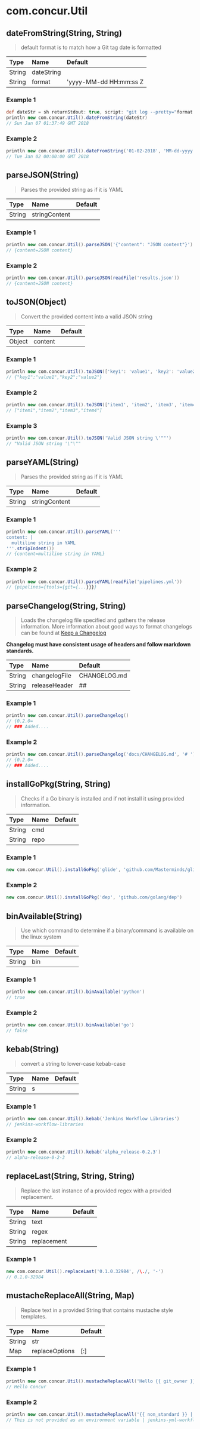 # com.concur.Util

## dateFromString(String, String)

> default format is to match how a Git tag date is formatted

| Type   | Name       | Default                |
|:-------|:-----------|:-----------------------|
| String | dateString |                        |
| String | format     | 'yyyy-MM-dd HH:mm:ss Z |

### Example 1

```groovy
def dateStr = sh returnStdout: true, script: "git log --pretty="format:%ci" $(git tag --sort -v:refname) | head -1"
println new com.concur.Util().dateFromString(dateStr)
// Sun Jan 07 01:37:49 GMT 2018
```

### Example 2

```groovy
println new com.concur.Util().dateFromString('01-02-2018', 'MM-dd-yyyy')
// Tue Jan 02 00:00:00 GMT 2018
```

## parseJSON(String)

> Parses the provided string as if it is YAML

| Type   | Name          | Default   |
|:-------|:--------------|:----------|
| String | stringContent |           |

### Example 1

```groovy
println new com.concur.Util().parseJSON('{"content": "JSON content"}')
// {content=JSON content}
```

### Example 2

```groovy
println new com.concur.Util().parseJSON(readFile('results.json'))
// {content=JSON content}
```

## toJSON(Object)

> Convert the provided content into a valid JSON string

| Type   | Name    | Default   |
|:-------|:--------|:----------|
| Object | content |           |

### Example 1

```groovy
println new com.concur.Util().toJSON(['key1': 'value1', 'key2': 'value2'])
// {"key1":"value1","key2":"value2"}
```

### Example 2

```groovy
println new com.concur.Util().toJSON(['item1', 'item2', 'item3', 'item4'])
// ["item1","item2","item3","item4"]
```

### Example 3

```groovy
println new com.concur.Util().toJSON('Valid JSON string \'""')
// "Valid JSON string '\"\""
```

## parseYAML(String)

> Parses the provided string as if it is YAML

| Type   | Name          | Default   |
|:-------|:--------------|:----------|
| String | stringContent |           |

### Example 1

```groovy
println new com.concur.Util().parseYAML('''
content: |
  multiline string in YAML
'''.stripIndent())
// {content=multiline string in YAML}
```

### Example 2

```groovy
println new com.concur.Util().parseYAML(readFile('pipelines.yml'))
// {pipelines={tools={git={...}}}}
```

## parseChangelog(String, String)

> Loads the changelog file specified and gathers the release information. More information about good ways to format changelogs can be found at [Keep a Changelog](http://keepachangelog.com/en/1.0.0/)

__**Changelog must have consistent usage of headers and follow markdown standards.**__

| Type   | Name          | Default      |
|:-------|:--------------|:-------------|
| String | changelogFile | CHANGELOG.md |
| String | releaseHeader | ##           |

### Example 1

```groovy
println new com.concur.Util().parseChangelog()
// {0.2.0=
// ### Added....
```

### Example 2

```groovy
println new com.concur.Util().parseChangelog('docs/CHANGELOG.md', '# ')
// {0.2.0=
// ### Added....
```

## installGoPkg(String, String)

> Checks if a Go binary is installed and if not install it using provided information.

| Type   | Name   | Default   |
|:-------|:-------|:----------|
| String | cmd    |           |
| String | repo   |           |

### Example 1

```groovy
new com.concur.Util().installGoPkg('glide', 'github.com/Masterminds/glide')
```

### Example 2

```groovy
new com.concur.Util().installGoPkg('dep', 'github.com/golang/dep')
```

## binAvailable(String)

> Use which command to determine if a binary/command is available on the linux system

| Type   | Name   | Default   |
|:-------|:-------|:----------|
| String | bin    |           |

### Example 1

```groovy
println new com.concur.Util().binAvailable('python')
// true
```

### Example 2

```groovy
println new com.concur.Util().binAvailable('go')
// false
```

## kebab(String)

> convert a string to lower-case kebab-case

| Type   | Name   | Default   |
|:-------|:-------|:----------|
| String | s      |           |

### Example 1

```groovy
println new com.concur.Util().kebab('Jenkins Workflow Libraries')
// jenkins-workflow-libraries
```

### Example 2

```groovy
println new com.concur.Util().kebab('alpha_release-0.2.3')
// alpha-release-0-2-3
```

## replaceLast(String, String, String)

> Replace the last instance of a provided regex with a provided replacement.

| Type   | Name        | Default   |
|:-------|:------------|:----------|
| String | text        |           |
| String | regex       |           |
| String | replacement |           |

### Example 1

```groovy
new com.concur.Util().replaceLast('0.1.0.32984', /\./, '-')
// 0.1.0-32984
```

## mustacheReplaceAll(String, Map)

> Replace text in a provided String that contains mustache style templates.

| Type   | Name           | Default   |
|:-------|:---------------|:----------|
| String | str            |           |
| Map    | replaceOptions | [:]       |

### Example 1

```groovy
println new com.concur.Util().mustacheReplaceAll('Hello {{ git_owner }}')
// Hello Concur
```

### Example 2

```groovy
println new com.concur.Util().mustacheReplaceAll('{{ non_standard }} | {{ git_repo }}', ['non_standard': 'This is not provided as an environment variable'])
// This is not provided as an environment variable | jenkins-yml-workflowLibs
```